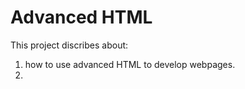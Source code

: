 # Advanced HTML
This project discribes about:
 1. how to use advanced HTML to develop webpages.
 2. 